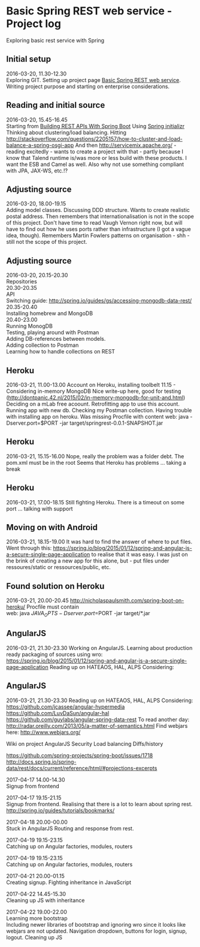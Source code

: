 # Basic Spring REST web service - Project log
Exploring basic rest service with Spring

## Initial setup
2016-03-20, 11.30-12.30  
Exploring GIT. Setting up project page [Basic Spring REST web service](http://jojs.github.io/springrest/).
Writing project purpose and starting on enterprise considerations. 

## Reading and initial source
2016-03-20, 15.45-16.45  
Starting from [Building REST APIs With Spring Boot](http://ryanjbaxter.com/2014/12/17/building-rest-apis-with-spring-boot/)
Using [Spring initializr](http://start.spring.io/)
Thinking about clustering/load balancing. Hitting http://stackoverflow.com/questions/2205157/how-to-cluster-and-load-balance-a-spring-osgi-app
And then http://servicemix.apache.org/ - reading excitedly - wants to create a project with that - partly because I know that Talend runtime is/was more or less build with these products. I want the ESB and Camel as well. Also why not use something compliant with JPA, JAX-WS, etc.!?

## Adjusting source
2016-03-20, 18.00-19.15  
Adding model classes. Discussing DDD structure. Wants to create realistic postal address. Then remembers that internationalisation is not in the scope of this project. Don't have time to read Vaugh Vernon right now, but will have to find out how he uses ports rather than infrastructure (I got a vague idea, though). 
Remembers Martin Fowlers patterns on organisation - shh - still not the scope of this project.

## Adjusting source
2016-03-20, 20.15-20.30  
Repositories  
20.30-20.35  
API  
Switching guide: http://spring.io/guides/gs/accessing-mongodb-data-rest/  
20.35-20.40  
Installing homebrew and MongoDB  
20.40-23.00  
Running MonogDB  
Testing, playing around with Postman  
Adding DB-references between models.  
Adding collection to Postman  
Learning how to handle collections on REST  

## Heroku
2016-03-21, 11.00-13.00
Account on Heroku, installing toolbelt
11.15 - 
Considering in-memory MongoDB
Nice write-up here, good for testing (http://dontpanic.42.nl/2015/02/in-memory-mongodb-for-unit-and.html)
Deciding on a mLab free acoount. Retrofitting app to use this account.
Running app with new db. Checking my Postman collection.
Having trouble with installing app on heroku.
Was missing Procfile with content web:    java -Dserver.port=$PORT -jar  target/springrest-0.0.1-SNAPSHOT.jar

## Heroku
2016-03-21, 15.15-16.00
Nope, really the problem was a folder debt. The pom.xml must be in the root
Seems that Heroku has problems ... taking a break

## Heroku
2016-03-21, 17.00-18.15
Still fighting Heroku. There is a timeout on some port ... talking with support


## Moving on with Android
2016-03-21, 18.15-19.00
It was hard to find the answer of where to put files. Went through this: https://spring.io/blog/2015/01/12/spring-and-angular-js-a-secure-single-page-application
to realise that it was easy. I was just on the brink of creating a new app for this alone, but  - put files under ressoures/static or ressources/public, etc. 

## Found solution on Heroku
2016-03-21, 20.00-20.45
http://nicholaspaulsmith.com/spring-boot-on-heroku/
Procfile must contain  
web: java $JAVA_OPTS -Dserver.port=$PORT -jar target/*.jar  

## AngularJS
2016-03-21, 21.30-23.30
Working on AngularJS. Learning about production ready packaging of sources using wro:
https://spring.io/blog/2015/01/12/spring-and-angular-js-a-secure-single-page-application
Reading up on HATEAOS, HAL, ALPS
Considering:


## AngularJS
2016-03-21, 21.30-23.30
Reading up on HATEAOS, HAL, ALPS
Considering:
https://github.com/jcassee/angular-hypermedia
https://github.com/LuvDaSun/angular-hal
https://github.com/guylabs/angular-spring-data-rest
To read another day: http://radar.oreilly.com/2013/05/a-matter-of-semantics.html
Find webjars here:
http://www.webjars.org/


Wiki on project
AngularJS
Security
Load balancing
Diffs/history

https://github.com/spring-projects/spring-boot/issues/1718
http://docs.spring.io/spring-data/rest/docs/current/reference/html/#projections-excerpts

2017-04-17 14.00-14.30  
Signup from frontend  

2017-04-17 19.15-21.15  
Signup from frontend. Realising that there is a lot to learn about spring rest. http://spring.io/guides/tutorials/bookmarks/  

2017-04-18 20.00-00.00  
Stuck in AngularJS Routing and response from rest.  

2017-04-19 19.15-23.15  
Catching up on Angular factories, modules, routers  

2017-04-19 19.15-23.15  
Catching up on Angular factories, modules, routers  

2017-04-21 20.00-01.15  
Creating signup.
Fighting inheritance in JavaScript

2017-04-22 14.45-15.30  
Cleaning up JS with inheritance

2017-04-22 19.00-22.00  
Learning more bootstrap  
Including newer libraries of bootstrap and ignoring wro since it looks like webjars are not updated.
Navigation dropdown, buttons for login, signup, logout.
Cleaning up JS

